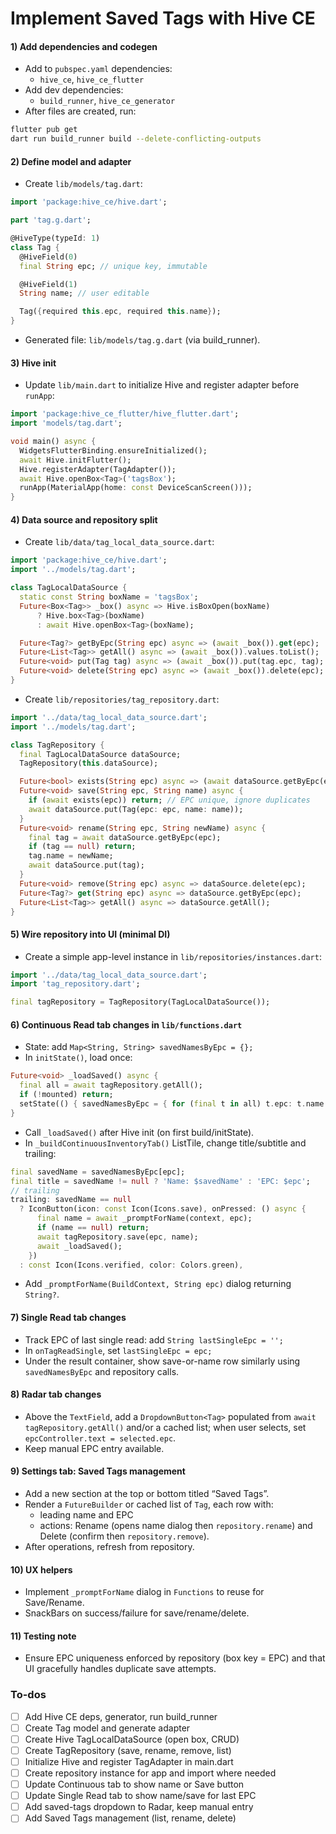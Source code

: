<!-- 69c0e2e2-75c8-4e7e-8edc-3f7f1bf91f58 092aba9b-d7e9-43d9-88cb-eec0f0210680 -->
# Implement Saved Tags with Hive CE

#### 1) Add dependencies and codegen
- Add to `pubspec.yaml` dependencies:
  - `hive_ce`, `hive_ce_flutter`
- Add dev dependencies:
  - `build_runner`, `hive_ce_generator`
- After files are created, run:
```bash
flutter pub get
dart run build_runner build --delete-conflicting-outputs
```

#### 2) Define model and adapter
- Create `lib/models/tag.dart`:
```dart
import 'package:hive_ce/hive.dart';

part 'tag.g.dart';

@HiveType(typeId: 1)
class Tag {
  @HiveField(0)
  final String epc; // unique key, immutable

  @HiveField(1)
  String name; // user editable

  Tag({required this.epc, required this.name});
}
```
- Generated file: `lib/models/tag.g.dart` (via build_runner).

#### 3) Hive init
- Update `lib/main.dart` to initialize Hive and register adapter before `runApp`:
```dart
import 'package:hive_ce_flutter/hive_flutter.dart';
import 'models/tag.dart';

void main() async {
  WidgetsFlutterBinding.ensureInitialized();
  await Hive.initFlutter();
  Hive.registerAdapter(TagAdapter());
  await Hive.openBox<Tag>('tagsBox');
  runApp(MaterialApp(home: const DeviceScanScreen()));
}
```

#### 4) Data source and repository split
- Create `lib/data/tag_local_data_source.dart`:
```dart
import 'package:hive_ce/hive.dart';
import '../models/tag.dart';

class TagLocalDataSource {
  static const String boxName = 'tagsBox';
  Future<Box<Tag>> _box() async => Hive.isBoxOpen(boxName)
      ? Hive.box<Tag>(boxName)
      : await Hive.openBox<Tag>(boxName);

  Future<Tag?> getByEpc(String epc) async => (await _box()).get(epc);
  Future<List<Tag>> getAll() async => (await _box()).values.toList();
  Future<void> put(Tag tag) async => (await _box()).put(tag.epc, tag);
  Future<void> delete(String epc) async => (await _box()).delete(epc);
}
```
- Create `lib/repositories/tag_repository.dart`:
```dart
import '../data/tag_local_data_source.dart';
import '../models/tag.dart';

class TagRepository {
  final TagLocalDataSource dataSource;
  TagRepository(this.dataSource);

  Future<bool> exists(String epc) async => (await dataSource.getByEpc(epc)) != null;
  Future<void> save(String epc, String name) async {
    if (await exists(epc)) return; // EPC unique, ignore duplicates
    await dataSource.put(Tag(epc: epc, name: name));
  }
  Future<void> rename(String epc, String newName) async {
    final tag = await dataSource.getByEpc(epc);
    if (tag == null) return;
    tag.name = newName;
    await dataSource.put(tag);
  }
  Future<void> remove(String epc) async => dataSource.delete(epc);
  Future<Tag?> get(String epc) async => dataSource.getByEpc(epc);
  Future<List<Tag>> getAll() async => dataSource.getAll();
}
```

#### 5) Wire repository into UI (minimal DI)
- Create a simple app-level instance in `lib/repositories/instances.dart`:
```dart
import '../data/tag_local_data_source.dart';
import 'tag_repository.dart';

final tagRepository = TagRepository(TagLocalDataSource());
```

#### 6) Continuous Read tab changes in `lib/functions.dart`
- State: add `Map<String, String> savedNamesByEpc = {};`
- In `initState()`, load once:
```dart
Future<void> _loadSaved() async {
  final all = await tagRepository.getAll();
  if (!mounted) return;
  setState(() { savedNamesByEpc = { for (final t in all) t.epc: t.name }; });
}
```
- Call `_loadSaved()` after Hive init (on first build/initState).
- In `_buildContinuousInventoryTab()` ListTile, change title/subtitle and trailing:
```dart
final savedName = savedNamesByEpc[epc];
final title = savedName != null ? 'Name: $savedName' : 'EPC: $epc';
// trailing
trailing: savedName == null
  ? IconButton(icon: const Icon(Icons.save), onPressed: () async {
      final name = await _promptForName(context, epc);
      if (name == null) return;
      await tagRepository.save(epc, name);
      await _loadSaved();
    })
  : const Icon(Icons.verified, color: Colors.green),
```
- Add `_promptForName(BuildContext, String epc)` dialog returning `String?`.

#### 7) Single Read tab changes
- Track EPC of last single read: add `String lastSingleEpc = '';`
- In `onTagReadSingle`, set `lastSingleEpc = epc;`
- Under the result container, show save-or-name row similarly using `savedNamesByEpc` and repository calls.

#### 8) Radar tab changes
- Above the `TextField`, add a `DropdownButton<Tag>` populated from `await tagRepository.getAll()` and/or a cached list; when user selects, set `epcController.text = selected.epc`.
- Keep manual EPC entry available.

#### 9) Settings tab: Saved Tags management
- Add a new section at the top or bottom titled “Saved Tags”.
- Render a `FutureBuilder` or cached list of `Tag`, each row with:
  - leading name and EPC
  - actions: Rename (opens name dialog then `repository.rename`) and Delete (confirm then `repository.remove`).
- After operations, refresh from repository.

#### 10) UX helpers
- Implement `_promptForName` dialog in `Functions` to reuse for Save/Rename.
- SnackBars on success/failure for save/rename/delete.

#### 11) Testing note
- Ensure EPC uniqueness enforced by repository (box key = EPC) and that UI gracefully handles duplicate save attempts.



### To-dos

- [ ] Add Hive CE deps, generator, run build_runner
- [ ] Create Tag model and generate adapter
- [ ] Create Hive TagLocalDataSource (open box, CRUD)
- [ ] Create TagRepository (save, rename, remove, list)
- [ ] Initialize Hive and register TagAdapter in main.dart
- [ ] Create repository instance for app and import where needed
- [ ] Update Continuous tab to show name or Save button
- [ ] Update Single Read tab to show name/save for last EPC
- [ ] Add saved-tags dropdown to Radar, keep manual entry
- [ ] Add Saved Tags management (list, rename, delete)